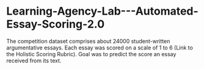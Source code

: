 # Learning-Agency-Lab---Automated-Essay-Scoring-2.0
The competition dataset comprises about 24000 student-written argumentative essays. Each essay was scored on a scale of 1 to 6 (Link to the Holistic Scoring Rubric).  Goal was to predict the score an essay received from its text.
